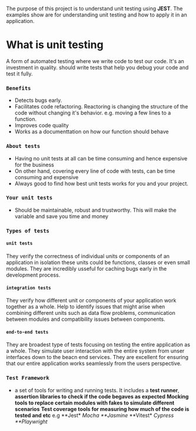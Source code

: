 The purpose of this project is to understand unit testing using **JEST**. The examples show are for understanding unit testing and how to apply it in an application.

# What is unit testing

A form of automated testing where we write code to test our code. It's an investment in quality. should write tests that help you debug your code and test it fully.

### `Benefits`

- Detects bugs early.
- Facilitates code refactoring. Reactoring is changing the structure of the code without changing it's behavior.
  e.g. moving a few lines to a function.
- Improves code quality
- Works as a documenttation on how our function should behave

### `About tests `

- Having no unit tests at all can be time consuming and hence expensive for the business
- On other hand, covering every line of code with tests, can be time consuming and expensive
- Always good to find how best unit tests works for you and your project.

### `Your unit tests`

- Should be maintainable, robust and trustworthy. This will make the variable and save you time and money

### `Types of tests`

#### `unit tests`

They verify the correctness of individual units or components of an application in isolation these units could be functions, classes or even small modules.
They are incredibly usseful for caching bugs early in the development process.

#### `integration tests`

They verify how different unit or components of your application work together as a whole. Help to identify issues that might arise when combining different units such as data flow problems, communication between modules and compatibility issues between components.

#### `end-to-end tests`

They are broadest type of tests focusing on testing the entire application as a whole. They simulate user interaction with the entire system from unser interfaces down to the beacn end services.
They are excellent for ensuring that our entire application works seamlessly from the users perspective.

### `Test Framework`

- a set of tools for writing and running tests. It includes a
  **test runner**,
  **assertion libraries to check if the code begaves as expected**
  **Mocking tools to replace certain modules with fakes to simulate different scenarios**
  **Test coverage tools for measuring how much of the code is tested and etc**
  e.g
  **Jest\*
  **Mocha*
  \*\*Jasmine*
  **Vitest\*
  **Cypress*
  \*\*Playwright*
